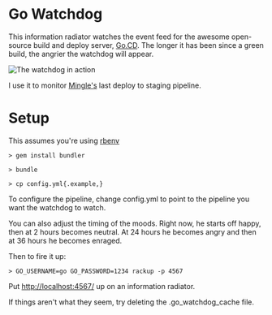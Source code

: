Go Watchdog
===========

This information radiator watches the event feed for the awesome open-source build and deploy server, [Go.CD](http://www.go.cd).  The longer it has been since a green build, the angrier the watchdog will appear.

![The watchdog in action](https://pbs.twimg.com/media/BqXIQqeCQAA7kk0.jpg "Go Watchdog watching over the getmingle.io pipeline")

I use it to monitor [Mingle's](http://getmingle.io) last deploy to staging pipeline.


Setup
=====

This assumes you're using [rbenv](https://github.com/sstephenson/rbenv)

    > gem install bundler

    > bundle

    > cp config.yml{.example,}

To configure the pipeline, change config.yml to point to the pipeline you want the watchdog to watch.

You can also adjust the timing of the moods.  Right now, he starts off happy, then at 2 hours becomes neutral.  At 24 hours he becomes angry and then at 36 hours he becomes enraged.

Then to fire it up:

    > GO_USERNAME=go GO_PASSWORD=1234 rackup -p 4567

Put [http://localhost:4567/](http://localhost:4567/) up on an information radiator.

If things aren't what they seem, try deleting the .go_watchdog_cache file.